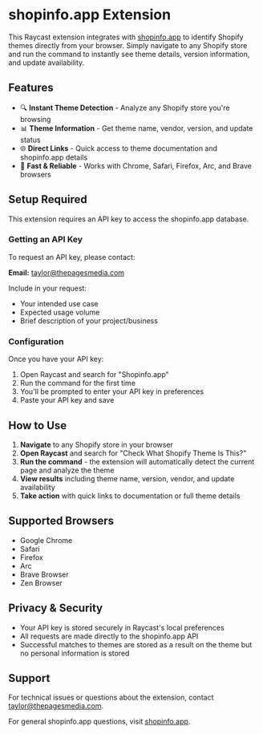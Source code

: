 # shopinfo.app Extension

This Raycast extension integrates with [shopinfo.app](https://shopinfo.app) to identify Shopify themes directly from your browser. Simply navigate to any Shopify store and run the command to instantly see theme details, version information, and update availability.

## Features

- 🔍 **Instant Theme Detection** - Analyze any Shopify store you're browsing
- 📊 **Theme Information** - Get theme name, vendor, version, and update status
- 🌐 **Direct Links** - Quick access to theme documentation and shopinfo.app details
- 🚀 **Fast & Reliable** - Works with Chrome, Safari, Firefox, Arc, and Brave browsers

## Setup Required

This extension requires an API key to access the shopinfo.app database.

### Getting an API Key

To request an API key, please contact:

**Email:** [taylor@thepagesmedia.com](mailto:taylor@thepagesmedia.com)

Include in your request:

- Your intended use case
- Expected usage volume
- Brief description of your project/business

### Configuration

Once you have your API key:

1. Open Raycast and search for "Shopinfo.app"
2. Run the command for the first time
3. You'll be prompted to enter your API key in preferences
4. Paste your API key and save

## How to Use

1. **Navigate** to any Shopify store in your browser
2. **Open Raycast** and search for "Check What Shopify Theme Is This?"
3. **Run the command** - the extension will automatically detect the current page and analyze the theme
4. **View results** including theme name, version, vendor, and update availability
5. **Take action** with quick links to documentation or full theme details

## Supported Browsers

- Google Chrome
- Safari
- Firefox
- Arc
- Brave Browser
- Zen Browser

## Privacy & Security

- Your API key is stored securely in Raycast's local preferences
- All requests are made directly to the shopinfo.app API
- Successful matches to themes are stored as a result on the theme but no personal information is stored

## Support

For technical issues or questions about the extension, contact [taylor@thepagesmedia.com](mailto:taylor@thepagesmedia.com).

For general shopinfo.app questions, visit [shopinfo.app](https://shopinfo.app).
